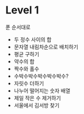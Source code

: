 # Level 1

푼 순서대로
- 두 정수 사이의 합
- 문자열 내림차순으로 배치하기
- 평균 구하기
- 약수의 합
- 짝수와 홀수
- 수박수박수박수박수박수?
- 자릿수 더하기
- 나누어 떨어지는 숫자 배열
- 제일 작은 수 제거하기
- 서울에서 김서방 찾기

